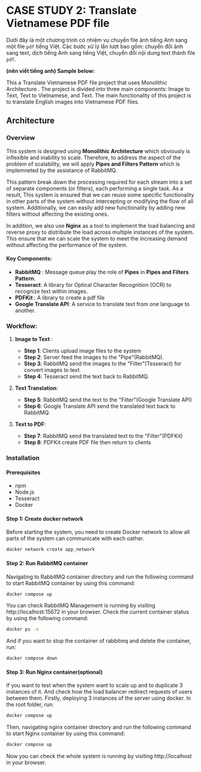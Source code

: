 # CASE STUDY 2: Translate Vietnamese PDF file
Dưới đây là một chương trình có nhiệm vụ chuyển file ảnh tiếng Anh sang một file `pdf` tiếng Việt. Các bước xử lý lần lượt bao gồm: chuyển đổi ảnh sang text, dịch tiếng Anh sang tiếng Việt, chuyển đổi nội dung text thành file `pdf`.

**(nên viết tiếng anh) Sample below:**


This a Translate Vietnamese PDF file project that uses Monolithic Architecture . The project is divided into three main components: Image to Text, Text to Vietnamese, and Text. The main functionality of this project is to translate English images into Vietnamese PDF files.
## Architecture

### Overview
This system is designed using **Monolithic Architecture** which obviously is inflexible and inability to scale.
Therefore, to address the aspect of the problem of scalability, we will apply **Pipes and Filters Pattern** which is implemneted by the assistance of RabbitMQ.

This pattern break down the processing required for each stream into a set of separate components (or filters), each performing a single task.
As a result, This system is ensured that we can reuse some specific functionality in other parts of the system without intercepting or modifying the flow of all system. Additionally, we can easily add new functionality by adding new filters without affecting the existing ones.

In addition, we also use **Nginx** as a tool to implement the load balancing and reverse proxy to distribute the load across multiple instances of the system. This ensure that we can scale the system to meet the increasing demand without affecting the performance of the system.
#### Key Components:
- **RabbitMQ** : Message queue play the role of **Pipes** in **Pipes and Filters Pattern**.
- **Tesseract**: A library for Optical Character Recognition (OCR) to recognize text within images.
- **PDFKit** : A library to create a pdf file
- **Google Translate API**: A service to translate text from one language to another.

### Workflow:
1. **Image to Text** : 

    - **Step 1**: Clients upload image files to the system
    - **Step 2**: Server feed the images to the "Pipe"(RabbitMQ).
    - **Step 3**: RabbitMQ send the images to the "Filter"(Tesseract) for convert images to text.
    - **Step 4**: Tesseract send the text back to RabbitMQ.
2. **Text Translation**:
    
    - **Step 5**: RabbitMQ send the text to the "Filter"(Google Translate API)
    - **Step 6**: Google Translate API send the translated text back to RabbitMQ.

3. **Text to PDF**:

    - **Step 7**: RabbitMQ send the translated text to the "Filter"(PDFKit)
    - **Step 8**: PDFKit create PDF file then return to clients

### Installation
#### Prerequisites

 - npm
 - Node.js
 - Tesseract
 - Docker

#### Step 1: Create docker network
Before starting the system, you need to create Docker network to allow all parts of the system can communicate with each oather.
```bash
docker network create app_network
```
#### Step 2: Run RabbitMQ container
Navigating to RabbitMQ container directory and run the following command to start RabbitMQ container by using this command:
```bash
docker compose up 
```
You can check RabbitMQ Management is running by visiting http://localhost:15672 in your browser. 
Check the current container status by using the following command:
```bash
docker ps -a
```
And if you want to stop the container of rabbitmq and delete the container, run:
```bash
docker compose down
```
#### Step 3: Run Nginx container(optional)
If you want to test when the system want to scale up and to duplicate 3 instances of it.
And check how the load balancer redirect requests of users between them.
Firstly, deploying 3 instances of the server using docker. In the root folder, run:
```bash
docker compose up
```
Then, navigating nginx container directory and run the following command to start Nginx container by using this command:
```bash
docker compose up
```
Now you can check the whole system is running by visiting http://localhost in your browser.